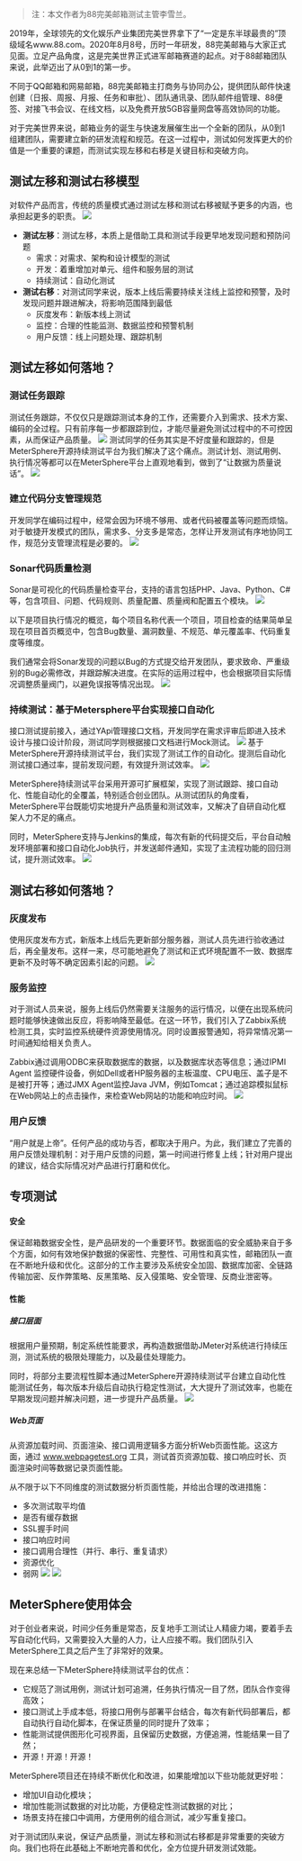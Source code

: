 > 注：本文作者为88完美邮箱测试主管李雪兰。

2019年，全球领先的文化娱乐产业集团完美世界拿下了“一定是东半球最贵的”顶级域名www.88.com。2020年8月8号，历时一年研发，88完美邮箱与大家正式见面。立足产品角度，这是完美世界正式进军邮箱赛道的起点。对于88邮箱团队来说，此举迈出了从0到1的第一步。

不同于QQ邮箱和网易邮箱，88完美邮箱主打商务与协同办公，提供团队邮件快速创建（日报、周报、月报、任务和审批）、团队通讯录、团队邮件组管理、88便签、对接飞书会议、在线文档，以及免费开放5GB容量网盘等高效协同的功能。

对于完美世界来说，邮箱业务的诞生与快速发展催生出一个全新的团队，从0到1组建团队，需要建立新的研发流程和规范。在这一过程中，测试如何发挥更大的价值是一个重要的课题，而测试实现左移和右移是关键目标和突破方向。

## 测试左移和测试右移模型
对软件产品而言，传统的质量模式通过测试左移和测试右移被赋予更多的内涵，也承担起更多的职责。
![](../img/case_studies/88com/1.jpg)

- **测试左移**：测试左移，本质上是借助工具和测试手段更早地发现问题和预防问题
  - 需求：对需求、架构和设计模型的测试
  - 开发：着重增加对单元、组件和服务层的测试
  - 持续测试：自动化测试
- **测试右移**：对测试同学来说，版本上线后需要持续关注线上监控和预警，及时发现问题并跟进解决，将影响范围降到最低
  - 灰度发布：新版本线上测试
  - 监控：合理的性能监测、数据监控和预警机制
  - 用户反馈：线上问题处理、跟踪机制

## 测试左移如何落地？
### 测试任务跟踪
测试任务跟踪，不仅仅只是跟踪测试本身的工作，还需要介入到需求、技术方案、编码的全过程。只有前序每一步都跟踪到位，才能尽量避免测试过程中的不可控因素，从而保证产品质量。
![](../img/case_studies/88com/2.jpg)
测试同学的任务其实是不好度量和跟踪的，但是MeterSphere开源持续测试平台为我们解决了这个痛点。测试计划、测试用例、执行情况等都可以在MeterSphere平台上直观地看到，做到了“让数据为质量说话”。
![](../img/case_studies/88com/3.png)
### 建立代码分支管理规范
开发同学在编码过程中，经常会因为环境不够用、或者代码被覆盖等问题而烦恼。对于敏捷开发模式的团队，需求多、分支多是常态，怎样让开发测试有序地协同工作，规范分支管理流程是必要的。
![](../img/case_studies/88com/4.png)
### Sonar代码质量检测
Sonar是可视化的代码质量检查平台，支持的语言包括PHP、Java、Python、C#等，包含项目、问题、代码规则、质量配置、质量阀和配置五个模块。
![](../img/case_studies/88com/5.png)

以下是项目执行情况的概览，每个项目名称代表一个项目，项目检查的结果简单呈现在项目首页概览中，包含Bug数量、漏洞数量、不规范、单元覆盖率、代码重复度等维度。

我们通常会将Sonar发现的问题以Bug的方式提交给开发团队，要求致命、严重级别的Bug必需修改，并跟踪解决进度。在实际的运用过程中，也会根据项目实际情况调整质量阀门，以避免误报等情况出现。
![](../img/case_studies/88com/6.png)
### 持续测试：基于Metersphere平台实现接口自动化
接口测试提前接入，通过YApi管理接口文档，开发同学在需求评审后即进入技术设计与接口设计阶段，测试同学则根据接口文档进行Mock测试。
![](../img/case_studies/88com/7.png)
基于MeterSphere开源持续测试平台，我们实现了测试工作的自动化。提测后自动化测试接口通过率，提前发现问题，有效提升测试效率。
![](../img/case_studies/88com/8.jpg)

MeterSphere持续测试平台采用开源可扩展框架，实现了测试跟踪、接口自动化、性能自动化的全覆盖，特别适合创业团队。从测试团队的角度看，MeterSphere平台既能切实地提升产品质量和测试效率，又解决了自研自动化框架人力不足的痛点。 

同时，MeterSphere支持与Jenkins的集成，每次有新的代码提交后，平台自动触发环境部署和接口自动化Job执行，并发送邮件通知，实现了主流程功能的回归测试，提升测试效率。
![](../img/case_studies/88com/9.png)

## 测试右移如何落地？
### 灰度发布
使用灰度发布方式，新版本上线后先更新部分服务器，测试人员先进行验收通过后，再全量发布。这样一来，尽可能地避免了测试和正式环境配置不一致、数据库更新不及时等不确定因素引起的问题。
![](../img/case_studies/88com/10.jpg)
### 服务监控
对于测试人员来说，服务上线后仍然需要关注服务的运行情况，以便在出现系统问题时能够快速做出反应，将影响降至最低。在这一环节，我们引入了Zabbix系统检测工具，实时监控系统硬件资源使用情况。同时设置报警通知，将异常情况第一时间通知给相关负责人。

Zabbix通过调用ODBC来获取数据库的数据，以及数据库状态等信息；通过IPMI Agent 监控硬件设备，例如Dell或者HP服务器的主板温度、CPU电压、盖子是不是被打开等；通过JMX Agent监控Java JVM，例如Tomcat；通过追踪模拟鼠标在Web网站上的点击操作，来检查Web网站的功能和响应时间。
![](../img/case_studies/88com/11.jpg)
### 用户反馈
“用户就是上帝”。任何产品的成功与否，都取决于用户。为此，我们建立了完善的用户反馈处理机制：对于用户反馈的问题，第一时间进行修复上线；针对用户提出的建议，结合实际情况对产品进行打磨和优化。

## 专项测试
#### 安全
保证邮箱数据安全性，是产品研发的一个重要环节。数据面临的安全威胁来自于多个方面，如何有效地保护数据的保密性、完整性、可用性和真实性，邮箱团队一直在不断地升级和优化。这部分的工作主要涉及系统安全加固、数据库加密、全链路传输加密、反作弊策略、反黑策略、反入侵策略、安全管理、反商业泄密等。
#### 性能
##### 接口层面
根据用户量预期，制定系统性能要求，再构造数据借助JMeter对系统进行持续压测，测试系统的极限处理能力，以及最佳处理能力。

同时，将部分主要流程性脚本通过MeterSphere开源持续测试平台建立自动化性能测试任务，每次版本升级后自动执行稳定性测试，大大提升了测试效率，也能在早期发现问题并解决问题，进一步提升产品质量。
![](../img/case_studies/88com/12.png)
##### Web页面
从资源加载时间、页面渲染、接口调用逻辑多方面分析Web页面性能。这这方面，通过 www.webpagetest.org 工具，测试首页资源加载、接口响应时长、页面渲染时间等数据记录页面性能。

从不限于以下不同维度的测试数据分析页面性能，并给出合理的改进措施：
- 多次测试取平均值
- 是否有缓存数据
- SSL握手时间
- 接口响应时间
- 接口调用合理性（并行、串行、重复请求）
- 资源优化
- 弱网
![](../img/case_studies/88com/13.png)
![](../img/case_studies/88com/14.png)

## MeterSphere使用体会
对于创业者来说，时间少任务重是常态，反复地手工测试让人精疲力竭，要着手去写自动化代码，又需要投入大量的人力，让人应接不暇。我们团队引入MeterSphere工具之后产生了非常好的效果。

现在来总结一下MeterSphere持续测试平台的优点：
- 它规范了测试用例，测试计划可追溯，任务执行情况一目了然，团队合作变得高效；
- 接口测试上手成本低，将接口用例与部署平台结合，每次有新代码部署后，都自动执行自动化脚本，在保证质量的同时提升了效率；
- 性能测试提供图形化可视界面，且保留历史数据，方便追溯，性能结果一目了然；
- 开源！开源！开源！

MeterSphere项目还在持续不断优化和改进，如果能增加以下些功能就更好啦：
- 增加UI自动化模块；
- 增加性能测试数据的对比功能，方便稳定性测试数据的对比；
- 场景支持在接口中调用，方便用例的组合测试，减少写重复接口。

对于测试团队来说，保证产品质量，测试左移和测试右移都是非常重要的突破方向。我们也将在此基础上不断地完善和优化，全方位提升研发测试效能。
